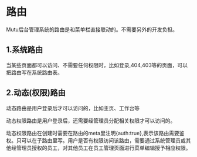 # 路由

Mutu后台管理系统的路由是和菜单栏直接联动的。不需要另外的开发负担。

## 1.系统路由

当某些页面都可以访问、不需要任何权限时，比如登录,404,403等的页面，可以把路由写在系统路由表。

## 2.动态(权限)路由

动态路由是用户登录后才可以访问的，比如主页、工作台等

动态权限路由是用户登录后，还需要经管理员分配相关权限才可以访问的。

动态权限路由在创建时需要在路由的meta里注明{auth:true},表示该路由需要鉴权。只可以在子路由里写。用户是否有权限访问该路由，需要通过系统管理员或其他经管理员授权的员工，对其他员工在员工管理页面进行菜单编辑授予相应权限。